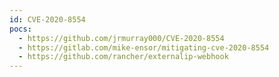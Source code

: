 ```yaml
---
id: CVE-2020-8554
pocs:
  - https://github.com/jrmurray000/CVE-2020-8554
  - https://gitlab.com/mike-ensor/mitigating-cve-2020-8554
  - https://github.com/rancher/externalip-webhook
---
```

